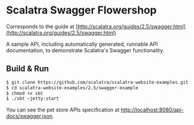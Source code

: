 Scalatra Swagger Flowershop
===========================

Corresponds to the guide at [http://scalatra.org/guides/2.5/swagger.html](http://scalatra.org/guides/2.5/swagger.html)

A sample API, including automatically generated, runnable API documentation,
to demonstrate Scalatra's Swagger functionality.

## Build & Run ##

```sh
$ git clone https://github.com/scalatra/scalatra-website-examples.git
$ cd scalatra-website-examples/2.5/swagger-example
$ chmod +x sbt
$ ./sbt ~jetty:start
```

You can see the pet store APIs specification at [http://localhost:8080/api-docs/swagger.json](http://localhost:8080/api-docs/swagger.json).
